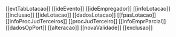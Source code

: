 [[evtTabLotacao]]
[[ideEvento]]
[[ideEmpregador]]
[[infoLotacao]]
[[inclusao]]
[[ideLotacao]]
[[dadosLotacao]]
[[fpasLotacao]]
[[infoProcJudTerceiros]]
[[procJudTerceiro]]
[[infoEmprParcial]]
[[dadosOpPort]]
[[alteracao]]
[[novaValidade]]
[[exclusao]]